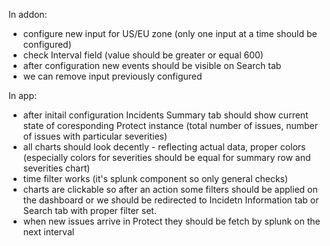 In addon:
- configure new input for US/EU zone (only one input at a time should be configured)
- check Interval field (value should be greater or equal 600)
- after configuration new events should be visible on Search tab
- we can remove input previously configured

In app:
- after initail configuration Incidents Summary tab should show current state of coresponding Protect instance (total number of issues, number of issues with particular severities)
- all charts should look decently - reflecting actual data, proper colors (especially colors for severities should be equal for summary row and severities chart)
- time filter works (it's splunk component so only general checks)
- charts are clickable so after an action some filters should be applied on the dashboard or we should be redirected to Incidetn Information tab or Search tab with proper filter set.
- when new issues arrive in Protect they should be fetch by splunk on the next interval